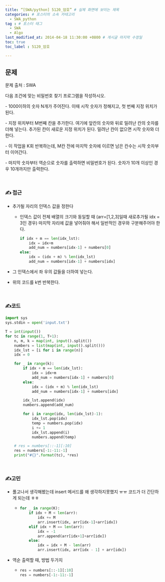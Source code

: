 ```yaml
---
title: “[SWA/python] 5120_암호” # 실제 화면에 보이는 제목
categories: # 포스터의 소속 카테고리
  - SWA_python
tag : # 포스터 태그
  - SWA
  - Algo
last_modified_at: 2014-04-18 11:30:00 +0800 # 게시글 마지막 수정일
toc: true
toc_label : 5120_암호

---
```


## 문제 

문제 출처 : SWA

[문제링크]: https://swexpertacademy.com/main/learn/course/lectureProblemViewer.do

다음 조건에 맞는 비밀번호 찾기 프로그램을 작성하시오.
 

\- 1000이하의 숫자 N개가 주어진다. 이때 시작 숫자가 정해지고, 첫 번째 지정 위치가 된다.

\- 지정 위치부터 M번째 칸을 추가한다. 여기에 앞칸의 숫자와 뒤로 밀려난 칸의 숫자를 더해 넣는다. 추가된 칸이 새로운 지정 위치가 된다. 밀려난 칸이 없으면 시작 숫자와 더한다.

\- 이 작업을 K회 반복하는데, M칸 전에 마지막 숫자에 이르면 남은 칸수는 시작 숫자부터 이어간다.

\- 마지막 숫자부터 역순으로 숫자를 출력하면 비밀번호가 된다. 숫자가 10개 이상인 경우 10개까지만 출력한다.

<br>



### ✍ 접근

- 추가될 자리의 인덱스 값을 정한다

  - 인덱스 값이 전체 배열의 크기와 동일할 때 (arr=[1,2,3]일때 새로추가될 idx = 3인 경우) 마지막 자리에 값을 넣어줘야 해서 일반적인 경우와 구분해주어야 한다.

    ```python
    if idx + m == len(idx_lst):
        idx = idx+m
        add_num = numbers[idx-1] + numbers[0]
    else:
        idx = (idx + m) % len(idx_lst)
        add_num = numbers[idx-1] + numbers[idx]
    ```

    

- 그 인덱스에서 좌 우의 값들을 더하여 넣는다.

- 위의 코드를 k번 반복한다.

  

<br>



### ✍코드 

```python
import sys
sys.stdin = open('input.txt')

T = int(input())
for tc in range(1, T+1):
    n, m, k = map(int, input().split())
    numbers = list(map(int, input().split()))
    idx_lst = [i for i in range(n)]
    idx = 0

    for _ in range(k):
        if idx + m == len(idx_lst):
            idx = idx+m
            add_num = numbers[idx-1] + numbers[0]
        else:
            idx = (idx + m) % len(idx_lst)
            add_num = numbers[idx-1] + numbers[idx]

        idx_lst.append(idx)
        numbers.append(add_num)

        for i in range(idx, len(idx_lst)-1):
            idx_lst.pop(idx)
            temp = numbers.pop(idx)
            i += 1
            idx_lst.append(i)
            numbers.append(temp)

    # res = numbers[::-1][:10]
    res = numbers[-1:-11:-1]
    print("#{}".format(tc), *res)

```

<br>



### ✍고민

- 풀고나서 생각해봤는데 insert 메서드를 왜 생각하지못했지 ㅠㅠ  코드가 더 간단하게 되는데 ㅎㅎ

  - ```python
    for _ in range(K):
        if idx + M < len(arr):
            idx += M
            arr.insert(idx, arr[idx-1]+arr[idx])
        elif idx + M == len(arr):
            idx = -1
            arr.append(arr[idx+1]+arr[idx])
        else:
            idx = idx + M - len(arr)
            arr.insert(idx, arr[idx - 1] + arr[idx])
    ```
    

- 역순 출력할 때, 방법 두가지

  - ```python
    res = numbers[::-1][:10]
    res = numbers[-1:-11:-1]
    ```

    
